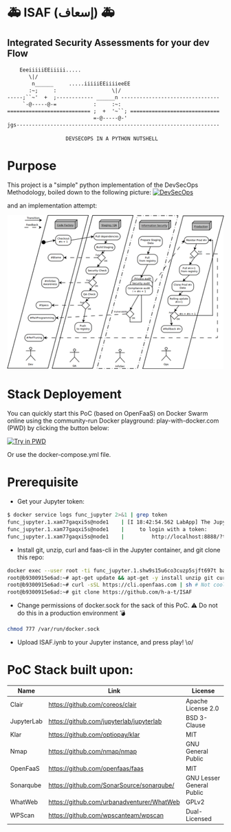# :ambulance: ISAF (إسعاف) :ambulance:
## Integrated Security Assessments for your dev Flow
```
    EeeiiiiiEEiiiii.....                                             
       \|/                                                           
        n______     .....iiiiiEEiiiieeEE                             
       :~;     :                  \|/                                
-----;``~'  +  ;------------ ______n --------------------------------
     `-@-----@-=            :     :~:                                
=========================== ;  +  '~``; =============================
                            =-@-----@-'                              
jgs------------------------------------------------------------------

                   DEVSECOPS IN A PYTHON NUTSHELL        
```
# Purpose
This project is a "simple" python implementation of the DevSecOps Methodology, boiled down to the following picture:
[![DevSecOps](https://insights.sei.cmu.edu/assets/content/CISecurityChecking2.png)](https://insights.sei.cmu.edu/sei_blog/2014/12/security-in-continuous-integration.html)  

and an implementation attempt:  

[![Go with the Flow Morty!!](Flow.png)](https://medium.com/@H.A.T/how-to-implement-webs-hospital-b0d8b85389ce)

# Stack Deployement
You can quickly start this PoC (based on OpenFaaS) on Docker Swarm online using the community-run Docker playground: play-with-docker.com (PWD) by clicking the button below:  

[![Try in PWD](https://cdn.rawgit.com/play-with-docker/stacks/cff22438/assets/images/button.png)](http://labs.play-with-docker.com/?stack=https://gist.githubusercontent.com/h-a-t/eafbb19d7ce46c4ee4a541df018a5f37/raw/d1aa99f6fec38620f09ecd3a9bbfb79207cf3dde/docker-compose.yml&stack_name=func)

Or use the docker-compose.yml file.

# Prerequisite
- Get your Jupyter token:

```bash
$ docker service logs func_jupyter 2>&1 | grep token
func_jupyter.1.xam77gaqxi5s@node1    | [I 18:42:54.562 LabApp] The Jupyter Notebook is running at: http://[all ip addresses on your system]:8888/?token=5afdefee1c98acac0bbf29ae9972b7ccd23c50c115e74e49
func_jupyter.1.xam77gaqxi5s@node1    |     to login with a token:
func_jupyter.1.xam77gaqxi5s@node1    |         http://localhost:8888/?token=5afdefee1c98acac0bbf29ae9972b7ccd23c50c115e74e49
```

- Install git, unzip, curl and faas-cli in the Jupyter container, and git clone this repo:

```bash
docker exec --user root -ti func_jupyter.1.shw9s15u6co3cuzp5sjft697t bash
root@b9300915e6ad:~# apt-get update && apt-get -y install unzip git curl
root@b9300915e6ad:~# curl -sSL https://cli.openfaas.com | sh # Not cool :/
root@b9300915e6ad:~# git clone https://github.com/h-a-t/ISAF
```

- Change permissions of docker.sock for the sack of this PoC. :warning: Do not do this in a production environment :bomb:

```bash
chmod 777 /var/run/docker.sock
```

- Upload ISAF.iynb to your Jupyter instance, and press play! \o/


# PoC Stack built upon:  

| Name       | Link                                       | License                   |
|------------|--------------------------------------------|---------------------------|
|    Clair   | https://github.com/coreos/clair            |        Apache License 2.0 |
| JupyterLab | https://github.com/jupyterlab/jupyterlab   |              BSD 3-Clause |
|    Klar    | https://github.com/optiopay/klar           |                       MIT |
|    Nmap    | https://github.com/nmap/nmap               |        GNU General Public |
|  OpenFaaS  | https://github.com/openfaas/faas           |                       MIT |
|  Sonarqube | https://github.com/SonarSource/sonarqube/  | GNU Lesser General Public |
|   WhatWeb  | https://github.com/urbanadventurer/WhatWeb |                     GPLv2 |
|   WPScan   | https://github.com/wpscanteam/wpscan       |             Dual-Licensed |
